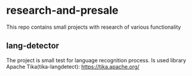 # research-and-presale
This repo contains small projects with research of various functionality

## lang-detector
The project is small test for language recognition process. Is used library Apache Tika(tika-langdetect): https://tika.apache.org/ 
